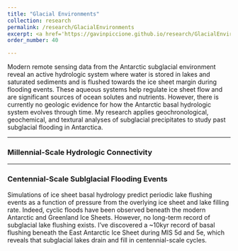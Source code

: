 ```yaml
---
title: "Glacial Environments"
collection: research
permalink: /research/GlacialEnvironments
excerpt: <a href='https://gavinpiccione.github.io/research/GlacialEnvironments'><br/><img src='/images/Glacier.png'>
order_number: 40

---
```

Modern remote sensing data from the Antarctic subglacial environment reveal an active hydrologic system where water is stored in lakes and saturated sediments and is flushed towards the ice sheet margin during flooding events. These aqueous systems help regulate ice sheet flow and are significant sources of ocean solutes and nutrients. However, there is currently no geologic evidence for how the Antarctic basal hydrologic system evolves through time. My research applies geochronological, geochemical, and textural analyses of subglacial precipitates to study past subglacial flooding in Antarctica.

---
### Millennial-Scale Hydrologic Connectivity

---
### Centennial-Scale Sublglacial Flooding Events
Simulations of ice sheet basal hydrology predict periodic lake flushing events as a function of pressure from the overlying ice sheet and lake filling rate. Indeed, cyclic floods have been observed beneath the modern Antarctic and Greenland Ice Sheets. However, no long-term record of subglacial lake flushing exists. I’ve discovered a ~10kyr record of basal flushing beneath the East Antarctic Ice Sheet during MIS 5d and 5e, which reveals that subglacial lakes drain and fill in centennial-scale cycles.


